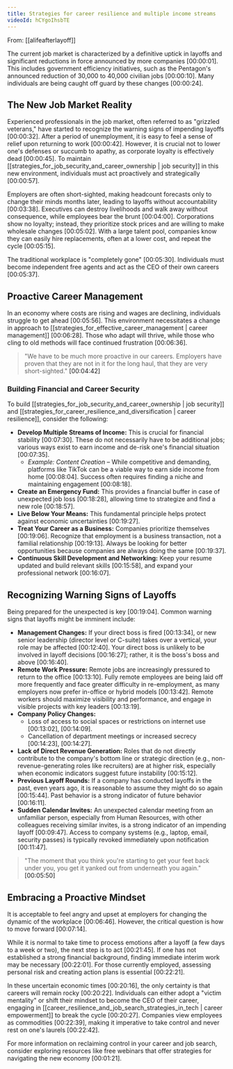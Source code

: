 ```yaml
---
title: Strategies for career resilience and multiple income streams
videoId: hCYgoIhsbTE
---
```


From: [[alifeafterlayoff]] <br/> 

The current job market is characterized by a definitive uptick in layoffs and significant reductions in force announced by more companies <a class="yt-timestamp" data-t="00:00:01">[00:00:01]</a>. This includes government efficiency initiatives, such as the Pentagon's announced reduction of 30,000 to 40,000 civilian jobs <a class="yt-timestamp" data-t="00:00:10">[00:00:10]</a>. Many individuals are being caught off guard by these changes <a class="yt-timestamp" data-t="00:00:24">[00:00:24]</a>.

## The New Job Market Reality

Experienced professionals in the job market, often referred to as "grizzled veterans," have started to recognize the warning signs of impending layoffs <a class="yt-timestamp" data-t="00:00:32">[00:00:32]</a>. After a period of unemployment, it is easy to feel a sense of relief upon returning to work <a class="yt-timestamp" data-t="00:00:42">[00:00:42]</a>. However, it is crucial not to lower one's defenses or succumb to apathy, as corporate loyalty is effectively dead <a class="yt-timestamp" data-t="00:00:45">[00:00:45]</a>. To maintain [[strategies_for_job_security_and_career_ownership | job security]] in this new environment, individuals must act proactively and strategically <a class="yt-timestamp" data-t="00:00:57">[00:00:57]</a>.

Employers are often short-sighted, making headcount forecasts only to change their minds months later, leading to layoffs without accountability <a class="yt-timestamp" data-t="00:03:38">[00:03:38]</a>. Executives can destroy livelihoods and walk away without consequence, while employees bear the brunt <a class="yt-timestamp" data-t="00:04:00">[00:04:00]</a>. Corporations show no loyalty; instead, they prioritize stock prices and are willing to make wholesale changes <a class="yt-timestamp" data-t="00:05:02">[00:05:02]</a>. With a large talent pool, companies know they can easily hire replacements, often at a lower cost, and repeat the cycle <a class="yt-timestamp" data-t="00:05:15">[00:05:15]</a>.

The traditional workplace is "completely gone" <a class="yt-timestamp" data-t="00:05:30">[00:05:30]</a>. Individuals must become independent free agents and act as the CEO of their own careers <a class="yt-timestamp" data-t="00:05:37">[00:05:37]</a>.

## Proactive Career Management

In an economy where costs are rising and wages are declining, individuals struggle to get ahead <a class="yt-timestamp" data-t="00:05:56">[00:05:56]</a>. This environment necessitates a change in approach to [[strategies_for_effective_career_management | career management]] <a class="yt-timestamp" data-t="00:06:28">[00:06:28]</a>. Those who adapt will thrive, while those who cling to old methods will face continued frustration <a class="yt-timestamp" data-t="00:06:36">[00:06:36]</a>.

> "We have to be much more proactive in our careers. Employers have proven that they are not in it for the long haul, that they are very short-sighted." <a class="yt-timestamp" data-t="00:04:42">[00:04:42]</a>

### Building Financial and Career Security
To build [[strategies_for_job_security_and_career_ownership | job security]] and [[strategies_for_career_resilience_and_diversification | career resilience]], consider the following:

*   **Develop Multiple Streams of Income:** This is crucial for financial stability <a class="yt-timestamp" data-t="00:07:30">[00:07:30]</a>. These do not necessarily have to be additional jobs; various ways exist to earn income and de-risk one's financial situation <a class="yt-timestamp" data-t="00:07:35">[00:07:35]</a>.
    *   *Example: Content Creation* – While competitive and demanding, platforms like TikTok can be a viable way to earn side income from home <a class="yt-timestamp" data-t="00:08:04">[00:08:04]</a>. Success often requires finding a niche and maintaining engagement <a class="yt-timestamp" data-t="00:08:18">[00:08:18]</a>.
*   **Create an Emergency Fund:** This provides a financial buffer in case of unexpected job loss <a class="yt-timestamp" data-t="00:18:28">[00:18:28]</a>, allowing time to strategize and find a new role <a class="yt-timestamp" data-t="00:18:57">[00:18:57]</a>.
*   **Live Below Your Means:** This fundamental principle helps protect against economic uncertainties <a class="yt-timestamp" data-t="00:19:27">[00:19:27]</a>.
*   **Treat Your Career as a Business:** Companies prioritize themselves <a class="yt-timestamp" data-t="00:19:06">[00:19:06]</a>. Recognize that employment is a business transaction, not a familial relationship <a class="yt-timestamp" data-t="00:19:13">[00:19:13]</a>. Always be looking for better opportunities because companies are always doing the same <a class="yt-timestamp" data-t="00:19:37">[00:19:37]</a>.
*   **Continuous Skill Development and Networking:** Keep your resume updated and build relevant skills <a class="yt-timestamp" data-t="00:15:58">[00:15:58]</a>, and expand your professional network <a class="yt-timestamp" data-t="00:16:07">[00:16:07]</a>.

## Recognizing Warning Signs of Layoffs

Being prepared for the unexpected is key <a class="yt-timestamp" data-t="00:19:04">[00:19:04]</a>. Common warning signs that layoffs might be imminent include:

*   **Management Changes:** If your direct boss is fired <a class="yt-timestamp" data-t="00:13:34">[00:13:34]</a>, or new senior leadership (director level or C-suite) takes over a vertical, your role may be affected <a class="yt-timestamp" data-t="00:12:40">[00:12:40]</a>. Your direct boss is unlikely to be involved in layoff decisions <a class="yt-timestamp" data-t="00:16:27">[00:16:27]</a>; rather, it is the boss's boss and above <a class="yt-timestamp" data-t="00:16:40">[00:16:40]</a>.
*   **Remote Work Pressure:** Remote jobs are increasingly pressured to return to the office <a class="yt-timestamp" data-t="00:13:10">[00:13:10]</a>. Fully remote employees are being laid off more frequently and face greater difficulty in re-employment, as many employers now prefer in-office or hybrid models <a class="yt-timestamp" data-t="00:13:42">[00:13:42]</a>. Remote workers should maximize visibility and performance, and engage in visible projects with key leaders <a class="yt-timestamp" data-t="00:13:19">[00:13:19]</a>.
*   **Company Policy Changes:**
    *   Loss of access to social spaces or restrictions on internet use <a class="yt-timestamp" data-t="00:13:02">[00:13:02]</a>, <a class="yt-timestamp" data-t="00:14:09">[00:14:09]</a>.
    *   Cancellation of department meetings or increased secrecy <a class="yt-timestamp" data-t="00:14:23">[00:14:23]</a>, <a class="yt-timestamp" data-t="00:14:27">[00:14:27]</a>.
*   **Lack of Direct Revenue Generation:** Roles that do not directly contribute to the company's bottom line or strategic direction (e.g., non-revenue-generating roles like recruiters) are at higher risk, especially when economic indicators suggest future instability <a class="yt-timestamp" data-t="00:15:12">[00:15:12]</a>.
*   **Previous Layoff Rounds:** If a company has conducted layoffs in the past, even years ago, it is reasonable to assume they might do so again <a class="yt-timestamp" data-t="00:15:44">[00:15:44]</a>. Past behavior is a strong indicator of future behavior <a class="yt-timestamp" data-t="00:16:11">[00:16:11]</a>.
*   **Sudden Calendar Invites:** An unexpected calendar meeting from an unfamiliar person, especially from Human Resources, with other colleagues receiving similar invites, is a strong indicator of an impending layoff <a class="yt-timestamp" data-t="00:09:47">[00:09:47]</a>. Access to company systems (e.g., laptop, email, security passes) is typically revoked immediately upon notification <a class="yt-timestamp" data-t="00:11:47">[00:11:47]</a>.

> "The moment that you think you're starting to get your feet back under you, you get it yanked out from underneath you again." <a class="yt-timestamp" data-t="00:05:50">[00:05:50]</a>

## Embracing a Proactive Mindset
It is acceptable to feel angry and upset at employers for changing the dynamic of the workplace <a class="yt-timestamp" data-t="00:06:46">[00:06:46]</a>. However, the critical question is how to move forward <a class="yt-timestamp" data-t="00:07:14">[00:07:14]</a>.

While it is normal to take time to process emotions after a layoff (a few days to a week or two), the next step is to act <a class="yt-timestamp" data-t="00:21:45">[00:21:45]</a>. If one has not established a strong financial background, finding immediate interim work may be necessary <a class="yt-timestamp" data-t="00:22:01">[00:22:01]</a>. For those currently employed, assessing personal risk and creating action plans is essential <a class="yt-timestamp" data-t="00:22:21">[00:22:21]</a>.

In these uncertain economic times <a class="yt-timestamp" data-t="00:20:16">[00:20:16]</a>, the only certainty is that careers will remain rocky <a class="yt-timestamp" data-t="00:20:22">[00:20:22]</a>. Individuals can either adopt a "victim mentality" or shift their mindset to become the CEO of their career, engaging in [[career_resilience_and_job_search_strategies_in_tech | career empowerment]] to break the cycle <a class="yt-timestamp" data-t="00:20:27">[00:20:27]</a>. Companies view employees as commodities <a class="yt-timestamp" data-t="00:22:39">[00:22:39]</a>, making it imperative to take control and never rest on one's laurels <a class="yt-timestamp" data-t="00:22:42">[00:22:42]</a>.

For more information on reclaiming control in your career and job search, consider exploring resources like free webinars that offer strategies for navigating the new economy <a class="yt-timestamp" data-t="00:01:21">[00:01:21]</a>.